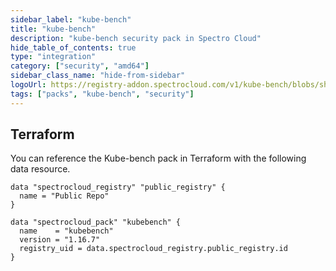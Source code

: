 ```yaml
---
sidebar_label: "kube-bench"
title: "kube-bench"
description: "kube-bench security pack in Spectro Cloud"
hide_table_of_contents: true
type: "integration"
category: ["security", "amd64"]
sidebar_class_name: "hide-from-sidebar"
logoUrl: https://registry-addon.spectrocloud.com/v1/kube-bench/blobs/sha256:28c233e5ad884d5356a183c37f323263eb4acca860c28b326ecd99094b500c31?type=image.webp
tags: ["packs", "kube-bench", "security"]
---
```


## Terraform

You can reference the Kube-bench pack in Terraform with the following data resource.

```hcl
data "spectrocloud_registry" "public_registry" {
  name = "Public Repo"
}

data "spectrocloud_pack" "kubebench" {
  name    = "kubebench"
  version = "1.16.7"
  registry_uid = data.spectrocloud_registry.public_registry.id
}
```
